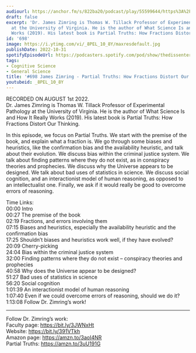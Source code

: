 ```yaml
---
audiourl: https://anchor.fm/s/822ba20/podcast/play/55599644/https%3A%2F%2Fd3ctxlq1ktw2nl.cloudfront.net%2Fstaging%2F2022-7-1%2F24709f6a-8da7-4714-6af3-b4525d65f8c7.m4a
draft: false
excerpt: 'Dr. James Zimring is Thomas W. Tillack Professor of Experimental Pathology
  at the University of Virginia. He is the author of What Science Is and How It Really
  Works (2019). His latest book is Partial Truths: How Fractions Distort Our Thinking.'
id: '698'
image: https://i.ytimg.com/vi/_8PEL_10_8Y/maxresdefault.jpg
publishDate: 2022-10-31
spotifyEpisodeUrl: https://podcasters.spotify.com/pod/show/thedissenter/episodes/698-James-Zimring---Partial-Truths-How-Fractions-Distort-Our-Thinking-e1lv92s
tags:
- Cognitive Science
- General Science
title: '#698 James Zimring - Partial Truths: How Fractions Distort Our Thinking'
youtubeid: _8PEL_10_8Y
---
```

<div class="timelinks">

RECORDED ON AUGUST 1st 2022.  
Dr. James Zimring is Thomas W. Tillack Professor of Experimental Pathology at the University of Virginia. He is the author of What Science Is and How It Really Works (2019). His latest book is Partial Truths: How Fractions Distort Our Thinking.

In this episode, we focus on Partial Truths. We start with the premise of the book, and explain what a fraction is. We go through some biases and heuristics, like the confirmation bias and the availability heuristic, and talk about their evolution. We discuss bias within the criminal justice system. We talk about finding patterns where they do not exist, as in conspiracy theories and prophecies. We discuss why the Universe appears to be designed. We talk about bad uses of statistics in science. We discuss social cognition, and an interactionist model of human reasoning, as opposed to an intellectualist one. Finally, we ask if it would really be good to overcome errors of reasoning.

Time Links:  
<time>00:00</time> Intro  
<time>00:27</time> The premise of the book  
<time>02:19</time> Fractions, and errors involving them  
<time>07:15</time> Biases and heuristics, especially the availability heuristic and the confirmation bias  
<time>17:25</time> Shouldn’t biases and heuristics work well, if they have evolved?  
<time>20:09</time> Cherry-picking  
<time>24:04</time> Bias within the criminal justice system  
<time>32:00</time> Finding patterns where they do not exist – conspiracy theories and prophecies  
<time>40:58</time> Why does the Universe appear to be designed?  
<time>51:27</time> Bad uses of statistics in science  
<time>56:20</time> Social cognition  
<time>1:01:39</time> An interactionist model of human reasoning  
<time>1:07:40</time> Even if we could overcome errors of reasoning, should we do it?  
<time>1:13:08</time> Follow Dr. Zimring’s work!

---

Follow Dr. Zimring’s work:  
Faculty page: https://bit.ly/3JWNxHt  
Website: https://bit.ly/391VTkh  
Amazon page: https://amzn.to/3aoI4NR  
Partial Truths: https://amzn.to/3uU191G
</div>


